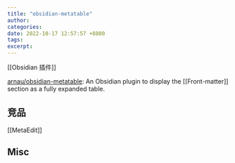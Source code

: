```yaml
---
title: "obsidian-metatable"
author: 
categories: 
date: 2022-10-17 12:57:57 +0800
tags: 
excerpt: 
---
```


[[Obsidian 插件]]

[arnau/obsidian-metatable](https://github.com/arnau/obsidian-metatable): An Obsidian plugin to display the [[Front-matter]] section as a fully expanded table.



## 竞品


[[MetaEdit]]


## Misc







